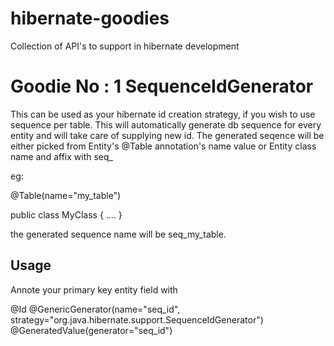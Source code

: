 hibernate-goodies
=================

Collection of API's to support in hibernate development

Goodie No : 1 SequenceIdGenerator
=================================

This can be used as your hibernate id creation strategy, if you wish to use sequence per table. This will automatically generate db sequence for every entity and will take care of supplying new id. The generated seqence will be either picked from Entity's @Table annotation's name value or Entity class name  and affix with seq_ 

eg:

@Table(name="my_table")

public class MyClass { .... }

the generated sequence name will be seq_my_table.

Usage
-----
 Annote your primary key entity field with
  
  @Id
  @GenericGenerator(name="seq_id", strategy="org.java.hibernate.support.SequenceIdGenerator")
  @GeneratedValue(generator="seq_id")
	
